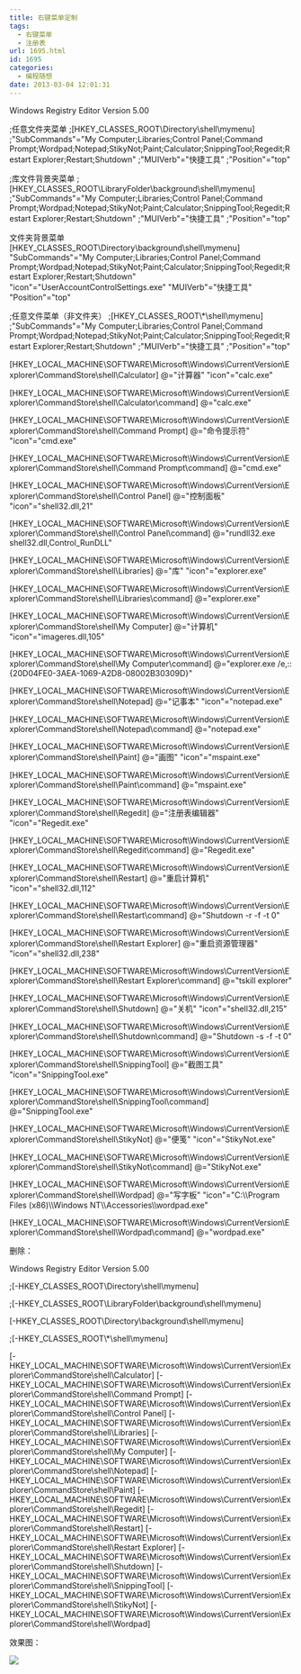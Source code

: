 ```yaml
---
title: 右键菜单定制
tags:
  - 右键菜单
  - 注册表
url: 1695.html
id: 1695
categories:
  - 编程随想
date: 2013-03-04 12:01:31
---
```


Windows Registry Editor Version 5.00
 
;任意文件夹菜单
;\[HKEY\_CLASSES\_ROOT\\Directory\\shell\\mymenu\]
;"SubCommands"="My Computer;Libraries;Control Panel;Command Prompt;Wordpad;Notepad;StikyNot;Paint;Calculator;SnippingTool;Regedit;Restart Explorer;Restart;Shutdown"
;"MUIVerb"="快捷工具"
;"Position"="top"
 
;库文件背景夹菜单
;\[HKEY\_CLASSES\_ROOT\\LibraryFolder\\background\\shell\\mymenu\]
;"SubCommands"="My Computer;Libraries;Control Panel;Command Prompt;Wordpad;Notepad;StikyNot;Paint;Calculator;SnippingTool;Regedit;Restart Explorer;Restart;Shutdown"
;"MUIVerb"="快捷工具"
;"Position"="top"
 
文件夹背景菜单
\[HKEY\_CLASSES\_ROOT\\Directory\\background\\shell\\mymenu\]
"SubCommands"="My Computer;Libraries;Control Panel;Command Prompt;Wordpad;Notepad;StikyNot;Paint;Calculator;SnippingTool;Regedit;Restart Explorer;Restart;Shutdown"
"icon"="UserAccountControlSettings.exe"
"MUIVerb"="快捷工具"
"Position"="top"
 
;任意文件菜单（非文件夹）
;\[HKEY\_CLASSES\_ROOT\\*\\shell\\mymenu\]
;"SubCommands"="My Computer;Libraries;Control Panel;Command Prompt;Wordpad;Notepad;StikyNot;Paint;Calculator;SnippingTool;Regedit;Restart Explorer;Restart;Shutdown"
;"MUIVerb"="快捷工具"
;"Position"="top"
 
\[HKEY\_LOCAL\_MACHINE\\SOFTWARE\\Microsoft\\Windows\\CurrentVersion\\Explorer\\CommandStore\\shell\\Calculator\]
@="计算器"
"icon"="calc.exe"
 
\[HKEY\_LOCAL\_MACHINE\\SOFTWARE\\Microsoft\\Windows\\CurrentVersion\\Explorer\\CommandStore\\shell\\Calculator\\command\]
@="calc.exe"
 
\[HKEY\_LOCAL\_MACHINE\\SOFTWARE\\Microsoft\\Windows\\CurrentVersion\\Explorer\\CommandStore\\shell\\Command Prompt\]
@="命令提示符"
"icon"="cmd.exe"
 
\[HKEY\_LOCAL\_MACHINE\\SOFTWARE\\Microsoft\\Windows\\CurrentVersion\\Explorer\\CommandStore\\shell\\Command Prompt\\command\]
@="cmd.exe"
 
\[HKEY\_LOCAL\_MACHINE\\SOFTWARE\\Microsoft\\Windows\\CurrentVersion\\Explorer\\CommandStore\\shell\\Control Panel\]
@="控制面板"
"icon"="shell32.dll,21"
 
\[HKEY\_LOCAL\_MACHINE\\SOFTWARE\\Microsoft\\Windows\\CurrentVersion\\Explorer\\CommandStore\\shell\\Control Panel\\command\]
@="rundll32.exe shell32.dll,Control_RunDLL"
 
\[HKEY\_LOCAL\_MACHINE\\SOFTWARE\\Microsoft\\Windows\\CurrentVersion\\Explorer\\CommandStore\\shell\\Libraries\]
@="库"
"icon"="explorer.exe"
 
\[HKEY\_LOCAL\_MACHINE\\SOFTWARE\\Microsoft\\Windows\\CurrentVersion\\Explorer\\CommandStore\\shell\\Libraries\\command\]
@="explorer.exe"
 
\[HKEY\_LOCAL\_MACHINE\\SOFTWARE\\Microsoft\\Windows\\CurrentVersion\\Explorer\\CommandStore\\shell\\My Computer\]
@="计算机"
"icon"="imageres.dll,105"
 
\[HKEY\_LOCAL\_MACHINE\\SOFTWARE\\Microsoft\\Windows\\CurrentVersion\\Explorer\\CommandStore\\shell\\My Computer\\command\]
@="explorer.exe /e,::{20D04FE0-3AEA-1069-A2D8-08002B30309D}"
 
\[HKEY\_LOCAL\_MACHINE\\SOFTWARE\\Microsoft\\Windows\\CurrentVersion\\Explorer\\CommandStore\\shell\\Notepad\]
@="记事本"
"icon"="notepad.exe"
 
\[HKEY\_LOCAL\_MACHINE\\SOFTWARE\\Microsoft\\Windows\\CurrentVersion\\Explorer\\CommandStore\\shell\\Notepad\\command\]
@="notepad.exe"
 
\[HKEY\_LOCAL\_MACHINE\\SOFTWARE\\Microsoft\\Windows\\CurrentVersion\\Explorer\\CommandStore\\shell\\Paint\]
@="画图"
"icon"="mspaint.exe"
 
\[HKEY\_LOCAL\_MACHINE\\SOFTWARE\\Microsoft\\Windows\\CurrentVersion\\Explorer\\CommandStore\\shell\\Paint\\command\]
@="mspaint.exe"
 
\[HKEY\_LOCAL\_MACHINE\\SOFTWARE\\Microsoft\\Windows\\CurrentVersion\\Explorer\\CommandStore\\shell\\Regedit\]
@="注册表编辑器"
"icon"="Regedit.exe"
 
\[HKEY\_LOCAL\_MACHINE\\SOFTWARE\\Microsoft\\Windows\\CurrentVersion\\Explorer\\CommandStore\\shell\\Regedit\\command\]
@="Regedit.exe"
 
\[HKEY\_LOCAL\_MACHINE\\SOFTWARE\\Microsoft\\Windows\\CurrentVersion\\Explorer\\CommandStore\\shell\\Restart\]
@="重启计算机"
"icon"="shell32.dll,112"
 
\[HKEY\_LOCAL\_MACHINE\\SOFTWARE\\Microsoft\\Windows\\CurrentVersion\\Explorer\\CommandStore\\shell\\Restart\\command\]
@="Shutdown -r -f -t 0"
 
\[HKEY\_LOCAL\_MACHINE\\SOFTWARE\\Microsoft\\Windows\\CurrentVersion\\Explorer\\CommandStore\\shell\\Restart Explorer\]
@="重启资源管理器"
"icon"="shell32.dll,238"
 
\[HKEY\_LOCAL\_MACHINE\\SOFTWARE\\Microsoft\\Windows\\CurrentVersion\\Explorer\\CommandStore\\shell\\Restart Explorer\\command\]
@="tskill explorer"
 
\[HKEY\_LOCAL\_MACHINE\\SOFTWARE\\Microsoft\\Windows\\CurrentVersion\\Explorer\\CommandStore\\shell\\Shutdown\]
@="关机"
"icon"="shell32.dll,215"
 
\[HKEY\_LOCAL\_MACHINE\\SOFTWARE\\Microsoft\\Windows\\CurrentVersion\\Explorer\\CommandStore\\shell\\Shutdown\\command\]
@="Shutdown -s -f -t 0"
 
\[HKEY\_LOCAL\_MACHINE\\SOFTWARE\\Microsoft\\Windows\\CurrentVersion\\Explorer\\CommandStore\\shell\\SnippingTool\]
@="截图工具"
"icon"="SnippingTool.exe"
 
\[HKEY\_LOCAL\_MACHINE\\SOFTWARE\\Microsoft\\Windows\\CurrentVersion\\Explorer\\CommandStore\\shell\\SnippingTool\\command\]
@="SnippingTool.exe"
 
\[HKEY\_LOCAL\_MACHINE\\SOFTWARE\\Microsoft\\Windows\\CurrentVersion\\Explorer\\CommandStore\\shell\\StikyNot\]
@="便笺"
"icon"="StikyNot.exe"
 
\[HKEY\_LOCAL\_MACHINE\\SOFTWARE\\Microsoft\\Windows\\CurrentVersion\\Explorer\\CommandStore\\shell\\StikyNot\\command\]
@="StikyNot.exe"
 
\[HKEY\_LOCAL\_MACHINE\\SOFTWARE\\Microsoft\\Windows\\CurrentVersion\\Explorer\\CommandStore\\shell\\Wordpad\]
@="写字板"
"icon"="C:\\\Program Files (x86)\\\Windows NT\\\Accessories\\\wordpad.exe"
 
\[HKEY\_LOCAL\_MACHINE\\SOFTWARE\\Microsoft\\Windows\\CurrentVersion\\Explorer\\CommandStore\\shell\\Wordpad\\command\]
@="wordpad.exe"

删除：

Windows Registry Editor Version 5.00
 
;\[-HKEY\_CLASSES\_ROOT\\Directory\\shell\\mymenu\]
 
;\[-HKEY\_CLASSES\_ROOT\\LibraryFolder\\background\\shell\\mymenu\]
 
\[-HKEY\_CLASSES\_ROOT\\Directory\\background\\shell\\mymenu\]
 
;\[-HKEY\_CLASSES\_ROOT\\*\\shell\\mymenu\]
 
\[-HKEY\_LOCAL\_MACHINE\\SOFTWARE\\Microsoft\\Windows\\CurrentVersion\\Explorer\\CommandStore\\shell\\Calculator\]
\[-HKEY\_LOCAL\_MACHINE\\SOFTWARE\\Microsoft\\Windows\\CurrentVersion\\Explorer\\CommandStore\\shell\\Command Prompt\]
\[-HKEY\_LOCAL\_MACHINE\\SOFTWARE\\Microsoft\\Windows\\CurrentVersion\\Explorer\\CommandStore\\shell\\Control Panel\]
\[-HKEY\_LOCAL\_MACHINE\\SOFTWARE\\Microsoft\\Windows\\CurrentVersion\\Explorer\\CommandStore\\shell\\Libraries\]
\[-HKEY\_LOCAL\_MACHINE\\SOFTWARE\\Microsoft\\Windows\\CurrentVersion\\Explorer\\CommandStore\\shell\\My Computer\]
\[-HKEY\_LOCAL\_MACHINE\\SOFTWARE\\Microsoft\\Windows\\CurrentVersion\\Explorer\\CommandStore\\shell\\Notepad\]
\[-HKEY\_LOCAL\_MACHINE\\SOFTWARE\\Microsoft\\Windows\\CurrentVersion\\Explorer\\CommandStore\\shell\\Paint\]
\[-HKEY\_LOCAL\_MACHINE\\SOFTWARE\\Microsoft\\Windows\\CurrentVersion\\Explorer\\CommandStore\\shell\\Regedit\]
\[-HKEY\_LOCAL\_MACHINE\\SOFTWARE\\Microsoft\\Windows\\CurrentVersion\\Explorer\\CommandStore\\shell\\Restart\]
\[-HKEY\_LOCAL\_MACHINE\\SOFTWARE\\Microsoft\\Windows\\CurrentVersion\\Explorer\\CommandStore\\shell\\Restart Explorer\]
\[-HKEY\_LOCAL\_MACHINE\\SOFTWARE\\Microsoft\\Windows\\CurrentVersion\\Explorer\\CommandStore\\shell\\Shutdown\]
\[-HKEY\_LOCAL\_MACHINE\\SOFTWARE\\Microsoft\\Windows\\CurrentVersion\\Explorer\\CommandStore\\shell\\SnippingTool\]
\[-HKEY\_LOCAL\_MACHINE\\SOFTWARE\\Microsoft\\Windows\\CurrentVersion\\Explorer\\CommandStore\\shell\\StikyNot\]
\[-HKEY\_LOCAL\_MACHINE\\SOFTWARE\\Microsoft\\Windows\\CurrentVersion\\Explorer\\CommandStore\\shell\\Wordpad\]

效果图：

![](http://www.ccc5.cc/wp-content/uploads/2013/03/1.png)
